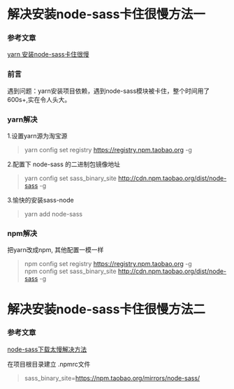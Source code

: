 # 解决安装node-sass卡住很慢方法一

### 参考文章
[yarn 安装node-sass卡住很慢](https://blog.csdn.net/Beauty_zhang666/article/details/106331459)

### 前言
遇到问题：yarn安装项目依赖，遇到node-sass模块被卡住，整个时间用了600s+,实在令人头大。

### yarn解决
1.设置yarn源为淘宝源
> yarn config set registry https://registry.npm.taobao.org -g

2.配置下 node-sass 的二进制包镜像地址
> yarn config set sass_binary_site http://cdn.npm.taobao.org/dist/node-sass -g

3.愉快的安装sass-node
> yarn add node-sass

### npm解决
把yarn改成npm, 其他配置一模一样
> npm config set registry https://registry.npm.taobao.org -g   
npm config set sass_binary_site http://cdn.npm.taobao.org/dist/node-sass -g


# 解决安装node-sass卡住很慢方法二

### 参考文章
[node-sass下载太慢解决方法](https://blog.csdn.net/weixin_37221852/article/details/104800962)

在项目根目录建立 .npmrc文件
> sass_binary_site=https://npm.taobao.org/mirrors/node-sass/
